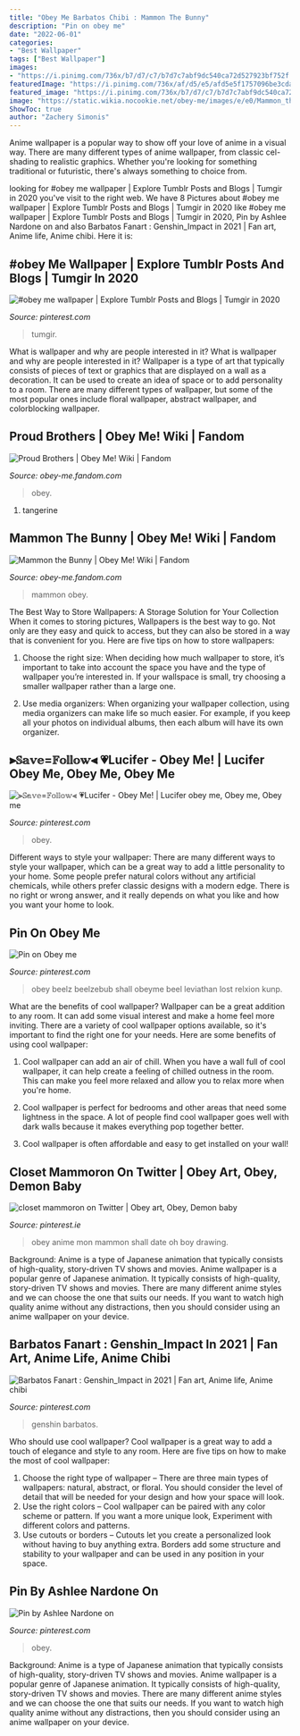 ```yaml
---
title: "Obey Me Barbatos Chibi : Mammon The Bunny"
description: "Pin on obey me"
date: "2022-06-01"
categories:
- "Best Wallpaper"
tags: ["Best Wallpaper"]
images:
- "https://i.pinimg.com/736x/b7/d7/c7/b7d7c7abf9dc540ca72d527923bf752f.jpg"
featuredImage: "https://i.pinimg.com/736x/af/d5/e5/afd5e5f1757096be3cda8dccd146f598.jpg"
featured_image: "https://i.pinimg.com/736x/b7/d7/c7/b7d7c7abf9dc540ca72d527923bf752f.jpg"
image: "https://static.wikia.nocookie.net/obey-me/images/e/e0/Mammon_the_Bunny.png/revision/latest?cb=20200428114237"
ShowToc: true
author: "Zachery Simonis"
---
```



Anime wallpaper is a popular way to show off your love of anime in a visual way. There are many different types of anime wallpaper, from classic cel-shading to realistic graphics. Whether you're looking for something traditional or futuristic, there's always something to choice from.

	

		
looking for #obey me wallpaper | Explore Tumblr Posts and Blogs | Tumgir in 2020 you've visit to the right web. We have 8 Pictures about #obey me wallpaper | Explore Tumblr Posts and Blogs | Tumgir in 2020 like #obey me wallpaper | Explore Tumblr Posts and Blogs | Tumgir in 2020, Pin by Ashlee Nardone on and also Barbatos Fanart : Genshin_Impact in 2021 | Fan art, Anime life, Anime chibi. Here it is:
		
    
## #obey Me Wallpaper | Explore Tumblr Posts And Blogs | Tumgir In 2020

<img loading=lazy src="https://i.pinimg.com/736x/e3/4b/af/e34baf0f74db94fc4fce9c4f6cd39e2a.jpg" onerror="this.onerror=null;this.src='https://tse2.mm.bing.net/th?id=OIP.XTJ1XYxfZF8ghdJ9bTjELAAAAA&amp;pid=15.1';" alt="#obey me wallpaper | Explore Tumblr Posts and Blogs | Tumgir in 2020">

_Source: pinterest.com_

>tumgir. 

	

What is wallpaper and why are people interested in it?
What is wallpaper and why are people interested in it?
Wallpaper is a type of art that typically consists of pieces of text or graphics that are displayed on a wall as a decoration. It can be used to create an idea of space or to add personality to a room. There are many different types of wallpaper, but some of the most popular ones include floral wallpaper, abstract wallpaper, and colorblocking wallpaper.

    
## Proud Brothers | Obey Me! Wiki | Fandom

<img loading=lazy src="https://vignette.wikia.nocookie.net/obey-me/images/e/ec/Proud_Brothers.png/revision/latest?cb=20200322123902" onerror="this.onerror=null;this.src='https://tse1.mm.bing.net/th?id=OIP.dY9d9SPAvONJCnv6a4tLIgHaJ_&amp;pid=15.1';" alt="Proud Brothers | Obey Me! Wiki | Fandom">

_Source: obey-me.fandom.com_

>obey. 

	

1. tangerine 

    
## Mammon The Bunny | Obey Me! Wiki | Fandom

<img loading=lazy src="https://static.wikia.nocookie.net/obey-me/images/e/e0/Mammon_the_Bunny.png/revision/latest?cb=20200428114237" onerror="this.onerror=null;this.src='https://tse4.mm.bing.net/th?id=OIP.uIT1RqhiVVXYF3xmcJUgPQHaJ_&amp;pid=15.1';" alt="Mammon the Bunny | Obey Me! Wiki | Fandom">

_Source: obey-me.fandom.com_

>mammon obey. 

	

The Best Way to Store Wallpapers: A Storage Solution for Your Collection
When it comes to storing pictures, Wallpapers is the best way to go. Not only are they easy and quick to access, but they can also be stored in a way that is convenient for you. Here are five tips on how to store wallpapers:
1) Choose the right size: When deciding how much wallpaper to store, it’s important to take into account the space you have and the type of wallpaper you’re interested in. If your wallspace is small, try choosing a smaller wallpaper rather than a large one.

2) Use media organizers: When organizing your wallpaper collection, using media organizers can make life so much easier. For example, if you keep all your photos on individual albums, then each album will have its own organizer.

    
## ⫸𝕊𝕒𝕧𝕖=𝔽𝕠𝕝𝕝𝕠𝕨⫷ 💗Lucifer - Obey Me! | Lucifer Obey Me, Obey Me, Obey Me

<img loading=lazy src="https://i.pinimg.com/736x/9e/81/fc/9e81fcca1ae2695a2a3031ded69e96fe.jpg" onerror="this.onerror=null;this.src='https://tse1.mm.bing.net/th?id=OIP.2F1ndffZvQS69K0wsUSieAHaKb&amp;pid=15.1';" alt="⫸𝕊𝕒𝕧𝕖=𝔽𝕠𝕝𝕝𝕠𝕨⫷ 💗Lucifer - Obey Me! | Lucifer obey me, Obey me, Obey me">

_Source: pinterest.com_

>obey. 

	

Different ways to style your wallpaper:
There are many different ways to style your wallpaper, which can be a great way to add a little personality to your home. Some people prefer natural colors without any artificial chemicals, while others prefer classic designs with a modern edge. There is no right or wrong answer, and it really depends on what you like and how you want your home to look.

    
## Pin On Obey Me

<img loading=lazy src="https://i.pinimg.com/736x/51/d2/69/51d269ebf0286f34e08eba07e793032b.jpg" onerror="this.onerror=null;this.src='https://tse1.mm.bing.net/th?id=OIP.Lr1KHaxkoGn71HPELJhzLwHaGn&amp;pid=15.1';" alt="Pin on Obey me">

_Source: pinterest.com_

>obey beelz beelzebub shall obeyme beel leviathan lost relxion kunp. 

	

What are the benefits of cool wallpaper?
Wallpaper can be a great addition to any room. It can add some visual interest and make a home feel more inviting. There are a variety of cool wallpaper options available, so it's important to find the right one for your needs. Here are some benefits of using cool wallpaper: 
1. Cool wallpaper can add an air of chill. When you have a wall full of cool wallpaper, it can help create a feeling of chilled outness in the room. This can make you feel more relaxed and allow you to relax more when you're home. 

2. Cool wallpaper is perfect for bedrooms and other areas that need some lightness in the space. A lot of people find cool wallpaper goes well with dark walls because it makes everything pop together better. 

3. Cool wallpaper is often affordable and easy to get installed on your wall!

    
## Closet Mammoron On Twitter | Obey Art, Obey, Demon Baby

<img loading=lazy src="https://i.pinimg.com/736x/af/d5/e5/afd5e5f1757096be3cda8dccd146f598.jpg" onerror="this.onerror=null;this.src='https://tse1.mm.bing.net/th?id=OIP.VHZt8aImyHhD0WbmLolkowHaEG&amp;pid=15.1';" alt="closet mammoron on Twitter | Obey art, Obey, Demon baby">

_Source: pinterest.ie_

>obey anime mon mammon shall date oh boy drawing. 

	

Background: Anime is a type of Japanese animation that typically consists of high-quality, story-driven TV shows and movies.
Anime wallpaper is a popular genre of Japanese animation. It typically consists of high-quality, story-driven TV shows and movies. There are many different anime styles and we can choose the one that suits our needs. If you want to watch high quality anime without any distractions, then you should consider using an anime wallpaper on your device.

    
## Barbatos Fanart : Genshin_Impact In 2021 | Fan Art, Anime Life, Anime Chibi

<img loading=lazy src="https://i.pinimg.com/736x/d1/27/fd/d127fd6621c2829d6faad6c1677b881b.jpg" onerror="this.onerror=null;this.src='https://tse1.mm.bing.net/th?id=OIP.ggUrA1ULeQ30bgidFkU9BAHaF4&amp;pid=15.1';" alt="Barbatos Fanart : Genshin_Impact in 2021 | Fan art, Anime life, Anime chibi">

_Source: pinterest.com_

>genshin barbatos. 

	

Who should use cool wallpaper?
Cool wallpaper is a great way to add a touch of elegance and style to any room. Here are five tips on how to make the most of cool wallpaper: 
1) Choose the right type of wallpaper – There are three main types of wallpapers: natural, abstract, or floral. You should consider the level of detail that will be needed for your design and how your space will look. 
2) Use the right colors – Cool wallpaper can be paired with any color scheme or pattern. If you want a more unique look, Experiment with different colors and patterns. 
3) Use cutouts or borders – Cutouts let you create a personalized look without having to buy anything extra. Borders add some structure and stability to your wallpaper and can be used in any position in your space.

    
## Pin By Ashlee Nardone On

<img loading=lazy src="https://i.pinimg.com/736x/b7/d7/c7/b7d7c7abf9dc540ca72d527923bf752f.jpg" onerror="this.onerror=null;this.src='https://tse2.mm.bing.net/th?id=OIP.rVBSr9OBZntfA59Ul49G_gHaJ-&amp;pid=15.1';" alt="Pin by Ashlee Nardone on">

_Source: pinterest.com_

>obey. 

	

Background: Anime is a type of Japanese animation that typically consists of high-quality, story-driven TV shows and movies.
Anime wallpaper is a popular genre of Japanese animation. It typically consists of high-quality, story-driven TV shows and movies. There are many different anime styles and we can choose the one that suits our needs. If you want to watch high quality anime without any distractions, then you should consider using an anime wallpaper on your device.

